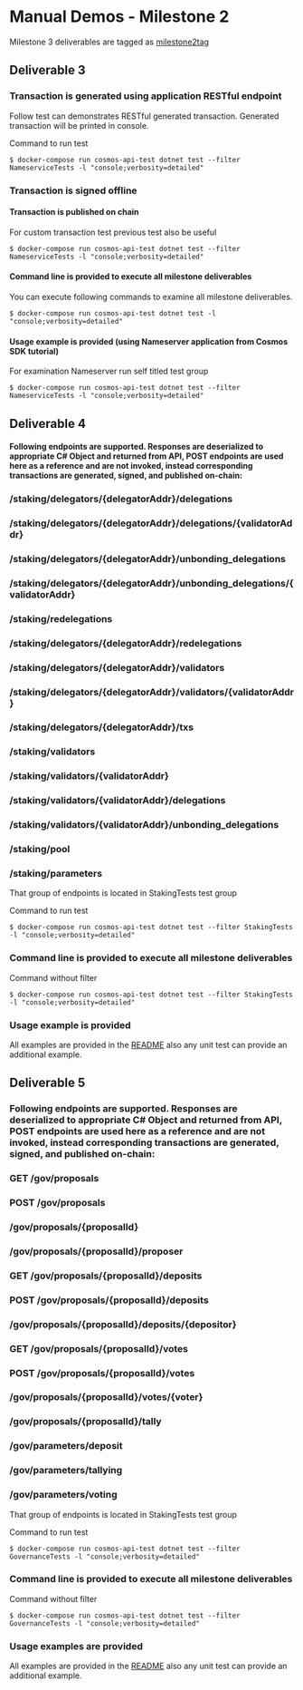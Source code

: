 # Manual Demos - Milestone 2

Milestone 3 deliverables are tagged as [milestone2tag](https://github.com/usetech-llc/cosmos_api_dotnet/tree/milestone1tag)

## Deliverable 3

### Transaction is generated using application RESTful endpoint

Follow test can demonstrates RESTful generated transaction. Generated transaction will be printed in console.

Command to run test
```
$ docker-compose run cosmos-api-test dotnet test --filter NameserviceTests -l "console;verbosity=detailed"
```

### Transaction is signed offline
#### Transaction is published on chain

For custom transaction test previous test also be useful

```
$ docker-compose run cosmos-api-test dotnet test --filter NameserviceTests -l "console;verbosity=detailed"
```

#### Command line is provided to execute all milestone deliverables

You can execute following commands to examine all milestone deliverables.

```
$ docker-compose run cosmos-api-test dotnet test -l "console;verbosity=detailed"
```

#### Usage example is provided (using Nameserver application from Cosmos SDK tutorial) 

For examination Nameserver run self titled test group
```
$ docker-compose run cosmos-api-test dotnet test --filter NameserviceTests -l "console;verbosity=detailed"
```


## Deliverable 4

#### Following endpoints are supported. Responses are deserialized to appropriate C# Object and returned from API, POST endpoints are used here as a reference and are not invoked, instead corresponding transactions are generated, signed, and published on-chain:

### /staking/delegators/{delegatorAddr}/delegations
### /staking/delegators/{delegatorAddr}/delegations/{validatorAddr}
### /staking/delegators/{delegatorAddr}/unbonding_delegations
### /staking/delegators/{delegatorAddr}/unbonding_delegations/{validatorAddr}
### /staking/redelegations
### /staking/delegators/{delegatorAddr}/redelegations
### /staking/delegators/{delegatorAddr}/validators
### /staking/delegators/{delegatorAddr}/validators/{validatorAddr}
### /staking/delegators/{delegatorAddr}/txs
### /staking/validators
### /staking/validators/{validatorAddr}
### /staking/validators/{validatorAddr}/delegations
### /staking/validators/{validatorAddr}/unbonding_delegations
### /staking/pool
### /staking/parameters

That group of endpoints is located in StakingTests test group

Command to run test
```
$ docker-compose run cosmos-api-test dotnet test --filter StakingTests -l "console;verbosity=detailed"
```

### Command line is provided to execute all milestone deliverables


Command without filter
```
$ docker-compose run cosmos-api-test dotnet test --filter StakingTests -l "console;verbosity=detailed"
```

### Usage example is provided

All examples are provided in the [README](../README.md) also any unit test can provide an additional example.



## Deliverable 5

### Following endpoints are supported. Responses are deserialized to appropriate C# Object and returned from API, POST endpoints are used here as a reference and are not invoked, instead corresponding transactions are generated, signed, and published on-chain:

### GET /gov/proposals
### POST /gov/proposals
### /gov/proposals/{proposalId}
### /gov/proposals/{proposalId}/proposer
### GET /gov/proposals/{proposalId}/deposits
### POST /gov/proposals/{proposalId}/deposits
### /gov/proposals/{proposalId}/deposits/{depositor}
### GET /gov/proposals/{proposalId}/votes
### POST /gov/proposals/{proposalId}/votes
### /gov/proposals/{proposalId}/votes/{voter}
### /gov/proposals/{proposalId}/tally
### /gov/parameters/deposit
### /gov/parameters/tallying
### /gov/parameters/voting

That group of endpoints is located in StakingTests test group

Command to run test
```
$ docker-compose run cosmos-api-test dotnet test --filter GovernanceTests -l "console;verbosity=detailed"
```

### Command line is provided to execute all milestone deliverables

Command without filter
```
$ docker-compose run cosmos-api-test dotnet test --filter GovernanceTests -l "console;verbosity=detailed"
```

### Usage examples are provided

All examples are provided in the [README](../README.md) also any unit test can provide an additional example.
